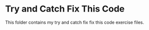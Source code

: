 # Try and Catch Fix This Code

This folder contains my try and catch fix fix this code exercise files.